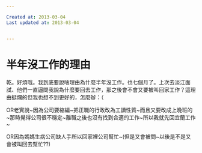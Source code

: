 ```yaml
---

Created at: 2013-03-04
Last updated at: 2013-03-04


---
```


# 半年沒工作的理由


乾。好煩哦。我到底要說啥理由為什麼半年沒工作。也七個月了。上次去淡江面試、他們一直逼問我說為什麼要回去工作，那之後會不會又要被叫回家工作？這理由挺爛的但我也想不到更好的，怎麼辦：（

OR老實說~因為公司要縮編~把正職的行政改為工讀性質~而且又要改成上晚班的~那時覺得公司很不穩定~離職之後也沒有找到合適的工作~所以我就先回宜蘭工作~

OR因為媽媽生病公司缺人手所以回家裡公司幫忙~(但是又會被問~以後是不是又會被叫回去幫忙??)


